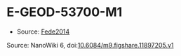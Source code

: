 <a name="material" />

# E-GEOD-53700-M1
<script type="application/ld+json">
  {
    "@context": "https://schema.org/",
    "@type": "ChemicalSubstance",
    "@id": "https://egonw.github.io/nanowiki/nanowiki407.html#material",
    "http://purl.org/dc/terms/conformsTo":
      {
        "@type": "CreativeWork",
        "@id": "https://bioschemas.org/profiles/ChemicalSubstance/0.4-RELEASE/"
      },
    "identfier": "407",
    "name": "E-GEOD-53700-M1",
    "url": "https://egonw.github.io/nanowiki/nanowiki407.html#material",
    "sameAs": "http://127.0.0.1/mediawiki/index.php/Special:URIResolver/E-2DGEOD-2D53700-2DM1"
  }
</script>


* Source: [Fede2014](articleFede2014.md)


Source: NanoWiki 6, doi:[10.6084/m9.figshare.11897205.v1](https://doi.org/10.6084/m9.figshare.11897205.v1)

